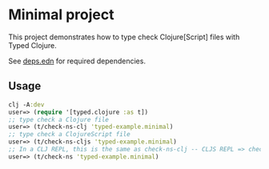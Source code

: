 # Minimal project

This project demonstrates how to type check Clojure[Script] files with Typed Clojure.

See [deps.edn](deps.edn) for required dependencies.

## Usage

```clojure
clj -A:dev
user=> (require '[typed.clojure :as t])
;; type check a Clojure file
user=> (t/check-ns-clj 'typed-example.minimal)
;; type check a ClojureScript file
user=> (t/check-ns-cljs 'typed-example.minimal)
;; In a CLJ REPL, this is the same as check-ns-clj -- CLJS REPL => check-ns-cljs
user=> (t/check-ns 'typed-example.minimal)
```
